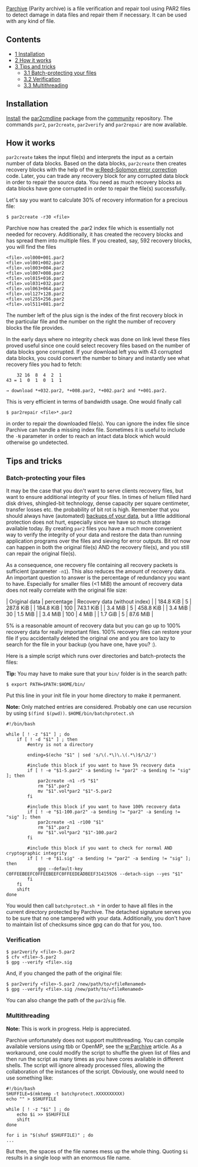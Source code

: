 [Parchive](https://github.com/Parchive/par2cmdline) (Parity archive) is a file verification and repair tool using PAR2 files to detect damage in data files and repair them if necessary. It can be used with any kind of file.

## Contents

*   [1 Installation](#Installation)
*   [2 How it works](#How_it_works)
*   [3 Tips and tricks](#Tips_and_tricks)
    *   [3.1 Batch-protecting your files](#Batch-protecting_your_files)
    *   [3.2 Verification](#Verification)
    *   [3.3 Multithreading](#Multithreading)

## Installation

[Install](/index.php/Install "Install") the [par2cmdline](https://www.archlinux.org/packages/?name=par2cmdline) package from the [community](/index.php/Official_repositories#community "Official repositories") repository. The commands `par2`, `par2create`, `par2verify` and `par2repair` are now available.

## How it works

`par2create` takes the input file(s) and interprets the input as a certain number of data blocks. Based on the data blocks, `par2create` then creates recovery blocks with the help of the [w:Reed–Solomon error correction](https://en.wikipedia.org/wiki/Reed%E2%80%93Solomon_error_correction "w:Reed–Solomon error correction") code. Later, you can trade any recovery block for any corrupted data block in order to repair the source data. You need as much recovery blocks as data blocks have gone corrupted in order to repair the file(s) successfully.

Let's say you want to calculate 30% of recovery information for a precious file:

```
$ par2create -r30 <file>

```

Parchive now has created the <file>.par2 index file which is essentially not needed for recovery. Additionally, it has created the recovery blocks and has spread them into multiple files. If you created, say, 592 recovery blocks, you will find the files

```
<file>.vol000+001.par2
<file>.vol001+002.par2
<file>.vol003+004.par2
<file>.vol007+008.par2
<file>.vol015+016.par2
<file>.vol031+032.par2
<file>.vol063+064.par2
<file>.vol127+128.par2
<file>.vol255+256.par2
<file>.vol511+081.par2

```

The number left of the plus sign is the index of the first recovery block in the particular file and the number on the right the number of recovery blocks the file provides.

In the early days where no integrity check was done on link level these files proved useful since one could select recovery files based on the number of data blocks gone corrupted. If your download left you with 43 corrupted data blocks, you could convert the number to binary and instantly see what recovery files you had to fetch:

```
    32 16  8  4  2  1
43 = 1  0  1  0  1  1

→ download *+032.par2, *+008.par2, *+002.par2 and *+001.par2.

```

This is very efficient in terms of bandwidth usage. One would finally call

```
$ par2repair <file>*.par2

```

in order to repair the downloaded file(s). You can ignore the index file since Parchive can handle a missing index file. Sometimes it is useful to include the `-N` parameter in order to reach an intact data block which would otherwise go undetected.

## Tips and tricks

### Batch-protecting your files

It may be the case that you don't want to serve clients recovery files, but want to ensure additional integrity of your files. In times of helium filled hard disk drives, shingled-bit technology, dense capacity per square centimeter, transfer losses etc. the probability of bit rot is high. Remember that you should always have (automated) [backups of your data](/index.php/Synchronization_and_backup_programs "Synchronization and backup programs"), but a little additional protection does not hurt, especially since we have so much storage available today. By creating `par2` files you have a much more convenient way to verify the integrity of your data and restore the data than running application programs over the files and sieving for error outputs. Bit rot now can happen in both the original file(s) AND the recovery file(s), and you still can repair the original file(s).

As a consequence, one recovery file containing all recovery packets is sufficient (parameter `-n1`). This also reduces the amount of recovery data. An important question to answer is the percentage of redundancy you want to have. Especially for smaller files (<1 MiB) the amount of recovery data does not really correlate with the original file size:

| Original data | percentage | Recovery data (without index) |
| 184.8 KiB | 5 | 287.8 KiB |
| 184.8 KiB | 100 | 743.1 KiB |
| 3.4 MiB | 5 | 458.8 KiB |
| 3.4 MiB | 30 | 1.5 MiB |
| 3.4 MiB | 100 | 4 MiB |
| 1.7 GiB | 5 | 87.6 MiB |

5% is a reasonable amount of recovery data but you can go up to 100% recovery data for really important files. 100% recovery files can restore your file if you accidentally deleted the original one and you are too lazy to search for the file in your backup (you have one, have you? :).

Here is a simple script which runs over directories and batch-protects the files:

**Tip:** You may have to make sure that your `bin/` folder is in the search path:
```
$ export PATH=$PATH:$HOME/bin/

```
Put this line in your init file in your home directory to make it permanent.

**Note:** Only matched entries are considered. Probably one can use recursion by using `$(find $(pwd))`.
 `$HOME/bin/batchprotect.sh` 
```
#!/bin/bash

while [ ! -z "$1" ] ; do
	if [ ! -d "$1" ] ; then
		#entry is not a directory

		ending=$(echo "$1" | sed 's/\(.*\)\.\(.*\)$/\2/')

		#include this block if you want to have 5% recovery data
		if [ ! -e "$1-5.par2" -a $ending != "par2" -a $ending != "sig" ]; then
			par2create -n1 -r5 "$1"
			rm "$1".par2
			mv "$1".vol*par2 "$1"-5.par2
		fi

		#include this block if you want to have 100% recovery data
		if [ ! -e "$1-100.par2" -a $ending != "par2" -a $ending != "sig" ]; then
			par2create -n1 -r100 "$1"
			rm "$1".par2
			mv "$1".vol*par2 "$1"-100.par2
		fi

		#include this block if you want to check for normal AND cryptographic integrity 
		if [ ! -e "$1.sig" -a $ending != "par2" -a $ending != "sig" ]; then
			gpg --default-key C0FFEEBEEFC0FFEEBEEFC0FFEEDEADBEEF31415926 --detach-sign --yes "$1"
		fi
	fi
	shift
done
```

You would then call `batchprotect.sh *` in order to have all files in the current directory protected by Parchive. The detached signature serves you to be sure that no one tampered with your data. Additionally, you don't have to maintain list of checksums since gpg can do that for you, too.

### Verification

```
$ par2verify <file>-5.par2
$ cfv <file>-5.par2
$ gpg --verify <file>.sig

```

And, if you changed the path of the original file:

```
$ par2verify <file>-5.par2 /new/path/to/<fileRenamed>
$ gpg --verify <file>.sig /new/path/to/<fileRenamed>

```

You can also change the path of the `par2`/`sig` file.

### Multithreading

**Note:** This is work in progress. Help is appreciated.

Parchive unfortunately does not support multithreading. You can compile available versions using tbb or OpenMP, see the [w:Parchive](https://en.wikipedia.org/wiki/Parchive "w:Parchive") article. As a workaround, one could modify the script to shuffle the given list of files and then run the script as many times as you have cores available in different shells. The script will ignore already processed files, allowing the collaboration of the instances of the script. Obviously, one would need to use something like:

```
#!/bin/bash
SHUFFILE=$(mktemp -t batchprotect.XXXXXXXXXX)
echo "" > $SHUFFILE

while [ ! -z "$i" ] ; do
	echo $i >> $SHUFFILE
	shift
done

for i in "$(shuf $SHUFFILE)" ; do
...

```

But then, the spaces of the file names mess up the whole thing. Quoting `$i` results in a single loop with an enormous file name.